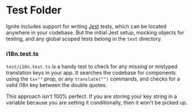 # Test Folder

Ignite includes support for writing [Jest](https://jestjs.io/) tests, which can be located anywhere in your codebase. But the initial Jest setup, mocking objects for testing, and any global scoped tests belong in the `test` directory.

### i18n.test.ts

`test/i18n.test.ts` is a handy test to check for any missing or mistyped translation keys in your app.
It searches the codebase for components using the `tx=""` prop, or any `translate("")` commands, and checks for a valid i18n key between the double quotes.

This approach isn't 100% perfect. If you are storing your key string in a variable because you are setting it conditionally, then it won't be picked up.

<!-- TODO: BA -->